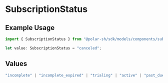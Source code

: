 # SubscriptionStatus

## Example Usage

```typescript
import { SubscriptionStatus } from "@polar-sh/sdk/models/components/subscriptionstatus.js";

let value: SubscriptionStatus = "canceled";
```

## Values

```typescript
"incomplete" | "incomplete_expired" | "trialing" | "active" | "past_due" | "canceled" | "unpaid"
```